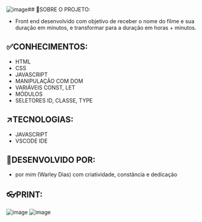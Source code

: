 ![image](https://github.com/user-attachments/assets/e7701769-4e01-4e10-8e2c-2e419483e567)## 🎯SOBRE O PROJETO:
- Front end desenvolvido com objetivo de receber o nome do filme e sua duração em minutos, e transformar para a duração em horas + minutos.

## ✅CONHECIMENTOS:
- HTML
- CSS
- JAVASCRIPT
- MANIPULAÇÃO COM DOM
- VARIÁVEIS CONST, LET
- MÓDULOS
- SELETORES ID, CLASSE, TYPE

## ↗️TECNOLOGIAS: 
- JAVASCRIPT
- VSCODE IDE

## 🤚DESENVOLVIDO POR:
- por mim (Warley Dias) com criatividade, constância e dedicação

## 👓PRINT:
![image](https://github.com/user-attachments/assets/945a38f6-d80e-4336-b224-d4661efaba94)
![image](https://github.com/user-attachments/assets/520c0407-b0fa-42cd-96d8-f3604c2f35f7)


